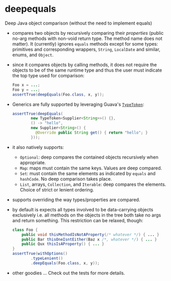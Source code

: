# deepequals
Deep Java object comparison (without the need to implement equals)

* compares two objects by recursively comparing their *properties* (public no-arg methods with non-void return type. The method name does not matter). It (currently) ignores `equals` methods except for some types: primitives and corresponding wrappers, `String`, `LocalDate` and similar, enums, and `Object`.  

* since it compares objects by calling methods, it does not require the objects to be of the same runtime type and thus the user must indicate the top type used for comparison:
  
  ```java
  Foo x = ...;
  Foo y = ...;
  assertTrue(deepEquals(Foo.class, x, y));
  ```
  
* Generics are fully supported by leveraging Guava's [`TypeToken`](http://docs.guava-libraries.googlecode.com/git/javadoc/com/google/common/reflect/TypeToken.html):
  
  ```java
  assertTrue(deepEquals(
          new TypeToken<Supplier<String>>() {},
          () -> "hello",
          new Supplier<String>() {
            @Override public String get() { return "hello"; }
          }));
  ```

* it also natively supports:
  * `Optional`: deep compares the contained objects recursively when appropriate.
  * `Map`: maps must contain the same keys. Values are deep compared.
  * `Set`: must contain the same elements as indicated by `equals` and `hashCode`. No deep comparison takes place.
  * `List`, arrays, `Collection`, and `Iterable`: deep compares the elements. Choice of strict or lenient ordering.
  
* supports overriding the way types/properties are compared.
* by default is expects all types involved to be data-carrying objects exclusively i.e. all methods on the objects in the tree both take no args and return something. This restriction can be relaxed, though:

  ```java
  class Foo {
      public void thisMethodIsNotAProperty(/* whatever */) { ... }
      public Bar thisOneIsntEither(Baz x /*, whatever */) { ... }
      public Qux thisIsAProperty() { ... }
  }
  assertTrue(withOptions()
          .typeLenient()
          .deepEquals(Foo.class, x, y));
  ```
  
* other goodies ... Check out the tests for more details.
